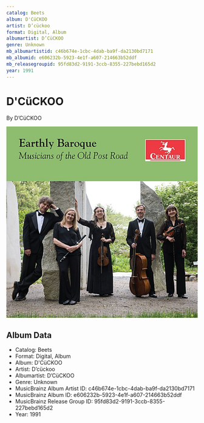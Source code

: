 ```yaml
---
catalog: Beets
album: D'CüCKOO
artist: D’cückoo
format: Digital, Album
albumartist: D’CüCKOO
genre: Unknown
mb_albumartistid: c46b674e-1cbc-4dab-ba9f-da2130bd7171
mb_albumid: e606232b-5923-4e1f-a607-214663b52ddf
mb_releasegroupid: 95fd83d2-9191-3ccb-8355-227bebd165d2
year: 1991
---
```


# D'CüCKOO

By D’CüCKOO

![](../../assets/beetscovers/D’cückoo-DCüCKOO.jpg)

## Album Data

- Catalog: Beets
- Format: Digital, Album
- Album: D'CüCKOO
- Artist: D’cückoo
- Albumartist: D’CüCKOO
- Genre: Unknown
- MusicBrainz Album Artist ID: c46b674e-1cbc-4dab-ba9f-da2130bd7171
- MusicBrainz Album ID: e606232b-5923-4e1f-a607-214663b52ddf
- MusicBrainz Release Group ID: 95fd83d2-9191-3ccb-8355-227bebd165d2
- Year: 1991

